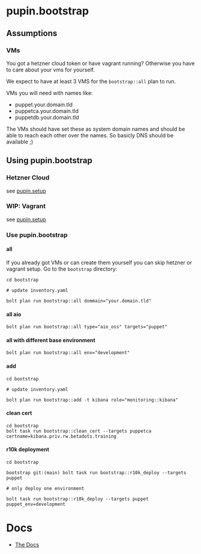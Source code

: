 # pupin.bootstrap

## Assumptions

### VMs

You got a hetzner cloud token or have vagrant running?
Otherwise you have to care about your vms for yourself.

We expect to have at least 3 VMS for the `bootstrap::all` plan to run.

VMs you will need with names like:

- puppet.your.domain.tld
- puppetca.your.domain.tld
- puppetdb.your.domain.tld

The VMs should have set these as system domain names and should be able to reach each other over the names.
So basicly DNS should be available ;)

## Using pupin.bootstrap

### Hetzner Cloud

see [pupin.setup](https://github.com/rand0mcode/pupin.setup)

### WIP: Vagrant

see [pupin.setup](https://github.com/rand0mcode/pupin.setup)

### Use pupin.bootstrap

#### all

If you already got VMs or can create them yourself you can skip hetzner or vagrant setup.
Go to the `bootstrap` directory:

```
cd bootstrap

# update inventory.yaml

bolt plan run bootstrap::all dommain="your.domain.tld"
```

#### all aio

```
bolt plan run bootstrap::all type="aio_oss" targets="puppet"
```

#### all with different base environment

```
bolt plan run bootstrap::all env="development"
```


#### add

```
cd bootstrap

# update inventory.yaml

bolt plan run bootstrap::add -t kibana role="monitoring::kibana"
```

#### clean cert

```
cd bootstrap
bolt task run bootstrap::clean_cert --targets puppetca certname=kibana.priv.rw.betadots.training
```

#### r10k deployment

```
cd bootstrap

bootstrap git:(main) bolt task run bootstrap::r10k_deploy --targets puppet

# only deploy one environment

bolt task run bootstrap::r10k_deploy --targets puppet puppet_env=development
```

# Docs

- [The Docs](docs)
